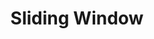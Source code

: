 ---
word: "true"

title: "Sliding Window"

categories: ['']

tags: ['Sliding', 'Window']

arwords: 'نافذة منزلقة'

arexps: []

enwords: ['Sliding Window']

enexps: []

arlexicons: 'ن'

enlexicons: 'S'

authors: ['Ruqayya Roshdy']

translators: ['X']

citations: 'تطبيقات أساسية في المعالجة الآلية للغة العربية'

sources: 'مركز الملك عبدالله بن عبدالعزيز الدولي لخدمة اللغة العربية'

slug: ""
---